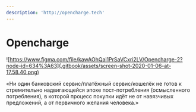 ```yaml
---
description: 'http://opencharge.tech'
---
```


# Opencharge

![https://www.figma.com/file/kawAOhQai1PrSaVCxri2LV/Opencharge-2?node-id=634%3A63](.gitbook/assets/screen-shot-2020-01-06-at-17.58.40.png)

«Ни один банковский сервис/платёжный сервис/кошелёк не готов к стремительно надвигающейся эпохе пост-потребления \(осмысленного потребления\), в которой процесс покупки идёт не от навязчивых предложений, а от первичного желания человека.»

